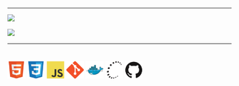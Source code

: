 
---

![](https://github-readme-stats.vercel.app/api?username=zizwar&show_icons=true&theme=tokyonight)

![](https://github-readme-stats.vercel.app/api/top-langs/?username=zizwar&hide=html&layout=compact&theme=tokyonight)

---

# 

<img height="40" src="https://raw.githubusercontent.com/devicons/devicon/master/icons/html5/html5-original.svg"> <img height="40" src="https://raw.githubusercontent.com/devicons/devicon/master/icons/css3/css3-original.svg"> <img height="40" src="https://raw.githubusercontent.com/devicons/devicon/master/icons/javascript/javascript-original.svg"> <img height="40" src="https://raw.githubusercontent.com/devicons/devicon/master/icons/git/git-original.svg"> <img height="40" src="https://raw.githubusercontent.com/devicons/devicon/master/icons/docker/docker-original.svg"> <img height="40" src="https://raw.githubusercontent.com/devicons/devicon/master/icons/ssh/ssh-original.svg"> <img height="40" src="https://raw.githubusercontent.com/devicons/devicon/master/icons/github/github-original.svg"> 



